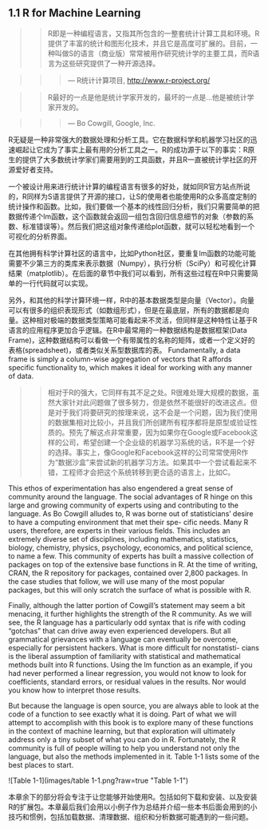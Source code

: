 ## 1.1 R for Machine Learning ##

>>R即是一种编程语言，又指其所包含的一整套统计计算工具和环境。R提供了丰富的统计和图形化技术，并且它是高度可扩展的。目前，一种叫做S的语言（商业版）常常被用作研究统计学的主要工具，而R语言为这些研究提供了一种开源选择。

>>>— R统计计算项目, http://www.r-project.org/ 

>>R最好的一点是他是统计学家开发的，最坏的一点是...他是被统计学家开发的。

>>>— Bo Cowgill, Google, Inc.

R无疑是一种非常强大的数据处理和分析工具。它在数据科学和机器学习社区的迅速崛起让它成为了事实上最有用的分析工具之一。R的成功源于以下的事实：R原生的提供了大多数统计学家们需要用到的工具函数，并且R一直被统计学社区的开源爱好者支持。

一个被设计用来进行统计计算的编程语言有很多的好处，就如同R官方站点所说的，R同样为S语言提供了开源的接口，让S的使用者也能使用R的众多高度定制的统计操作和函数。比如，我们要做一个基本的线性回归分析，我们只需要简单的把数据传递个lm函数，这个函数就会返回一组包含回归信息细节的对象（参数的系数、标准错误等）。然后我们把这组对象传递给plot函数，就可以轻松地看到一个可视化的分析界面。

在其他拥有科学计算社区的语言中，比如Python社区，要重复lm函数的功能可能需要不少第三方的类库来表示数据（Numpy），执行分析（SciPy）和可视化计算结果（matplotlib）。在后面的章节中我们可以看到，所有这些过程在R中只需要简单的一行代码就可以实现。

另外，和其他的科学计算环境一样，R中的基本数据类型是向量（Vector）。向量可以有很多的组织表现形式（如数组形式），但是在最底层，所有的数据都是向量。这种相对极端的数据类型策略可能看起来不灵活，但同样是这种特性让基于R语言的应用程序更加合乎逻辑。在R中最常用的一种数据结构是数据框架(Data Frame)，这种数据结构可以看做一个有带属性的名称的矩阵，或者一个定义好的表格(spreadsheet)，或者类似关系型数据库的表。
Fundamentally, a data frame is simply a column-wise aggregation of vectors that R affords specific functionality to, which makes it ideal for working with any manner of data.

>>相对于R的强大，它同样有其不足之处。R很难处理大规模的数据，虽然大家针对此问题做了很多努力，但是依然不能很好的改进这点。但是对于我们将要研究的按理来说，这不会是一个问题，因为我们使用的数据集相对比较小，并且我们所创建所有程序都将是原型或验证性质的。预先了解这点非常重要，因为如果你在Google或Facebook这样的公司，希望创建一个企业级的机器学习系统的话，R不是一个好的选择。事实上，像Google和Facebook这样的公司常常使用R作为“数据沙盒”来尝试新的机器学习方法。如果其中一个尝试看起来不错，工程师才会把这个系统转移到更合适的语言上，比如C。

This ethos of experimentation has also engendered a great sense of community around the language. The social advantages of R hinge on this large and growing community of experts using and contributing to the language. As Bo Cowgill alludes to, R was borne out of statisticians’ desire to have a computing environment that met their spe- cific needs. Many R users, therefore, are experts in their various fields. This includes an extremely diverse set of disciplines, including mathematics, statistics, biology, chemistry, physics, psychology, economics, and political science, to name a few. This community of experts has built a massive collection of packages on top of the extensive base functions in R. At the time of writing, CRAN, the R repository for packages, contained over 2,800 packages. In the case studies that follow, we will use many of the most popular packages, but this will only scratch the surface of what is possible with R.

Finally, although the latter portion of Cowgill’s statement may seem a bit menacing, it further highlights the strength of the R community. As we will see, the R language has a particularly odd syntax that is rife with coding “gotchas” that can drive away even experienced developers. But all grammatical grievances with a language can eventually be overcome, especially for persistent hackers. What is more difficult for nonstatisti- cians is the liberal assumption of familiarity with statistical and mathematical methods built into R functions. Using the lm function as an example, if you had never performed a linear regression, you would not know to look for coefficients, standard errors, or residual values in the results. Nor would you know how to interpret those results.

But because the language is open source, you are always able to look at the code of a function to see exactly what it is doing. Part of what we will attempt to accomplish with this book is to explore many of these functions in the context of machine learning, but that exploration will ultimately address only a tiny subset of what you can do in R. Fortunately, the R community is full of people willing to help you understand not only the language, but also the methods implemented in it. Table 1-1 lists some of the best places to start.

![Table 1-1](images/table 1-1.png?raw=true "Table 1-1")

本章余下的部分将会专注于让您能够开始使用R。包括如何下载和安装、以及安装R的扩展包。本章最后我们会用以小例子作为总结并介绍一些本书后面会用到的小技巧和惯例，包括加载数据、清理数据、组织和分析数据可能遇到的一些问题。


